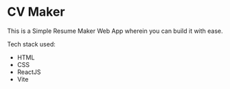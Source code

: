 # CV Maker

This is a Simple Resume Maker Web App wherein you can build it with ease.

Tech stack used:
  -  HTML
  -  CSS
  -  ReactJS
  -  Vite
